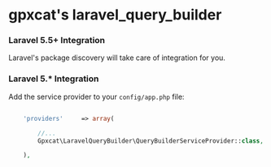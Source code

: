 # gpxcat's laravel_query_builder

### Laravel 5.5+ Integration

Laravel's package discovery will take care of integration for you.


### Laravel 5.* Integration

Add the service provider to your `config/app.php` file:
```php

    'providers'     => array(

        //...
        Gpxcat\LaravelQueryBuilder\QueryBuilderServiceProvider::class,

    ),

```
